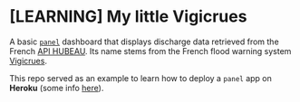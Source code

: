 # [LEARNING] My little Vigicrues

A basic [`panel`](https://panel.holoviz.org/) dashboard that displays discharge data retrieved from the French [API HUBEAU](https://hubeau.eaufrance.fr/). Its name stems from the French flood warning system [Vigicrues](https://www.vigicrues.gouv.fr/).

This repo served as an example to learn how to deploy a `panel` app on **Heroku** (some info [here](https://panel.pyviz.org/user_guide/Server_Deployment.html)).
